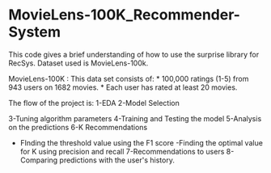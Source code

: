 # MovieLens-100K_Recommender-System

This code gives a brief understanding of how to use the surprise library for RecSys. Dataset used is MovieLens-100k.

MovieLens-100K : This data set consists of:
	* 100,000 ratings (1-5) from 943 users on 1682 movies. 
	* Each user has rated at least 20 movies.

The flow of the project is:
1-EDA
2-Model Selection

3-Tuning algorithm parameters
4-Training and Testing the model
5-Analysis on the predictions
6-K Recommendations
  - FInding the threshold value using the F1 score
  -Finding the optimal value for K using precision and recall
7-Recommendations to users
8-Comparing predictions with the user's history.
